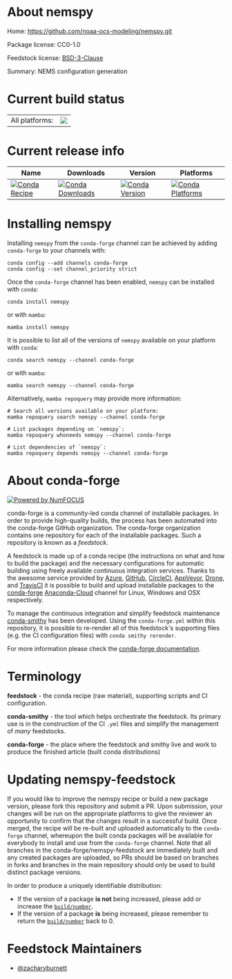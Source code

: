 About nemspy
============

Home: https://github.com/noaa-ocs-modeling/nemspy.git

Package license: CC0-1.0

Feedstock license: [BSD-3-Clause](https://github.com/conda-forge/nemspy-feedstock/blob/main/LICENSE.txt)

Summary: NEMS configuration generation

Current build status
====================


<table><tr><td>All platforms:</td>
    <td>
      <a href="https://dev.azure.com/conda-forge/feedstock-builds/_build/latest?definitionId=15603&branchName=main">
        <img src="https://dev.azure.com/conda-forge/feedstock-builds/_apis/build/status/nemspy-feedstock?branchName=main">
      </a>
    </td>
  </tr>
</table>

Current release info
====================

| Name | Downloads | Version | Platforms |
| --- | --- | --- | --- |
| [![Conda Recipe](https://img.shields.io/badge/recipe-nemspy-green.svg)](https://anaconda.org/conda-forge/nemspy) | [![Conda Downloads](https://img.shields.io/conda/dn/conda-forge/nemspy.svg)](https://anaconda.org/conda-forge/nemspy) | [![Conda Version](https://img.shields.io/conda/vn/conda-forge/nemspy.svg)](https://anaconda.org/conda-forge/nemspy) | [![Conda Platforms](https://img.shields.io/conda/pn/conda-forge/nemspy.svg)](https://anaconda.org/conda-forge/nemspy) |

Installing nemspy
=================

Installing `nemspy` from the `conda-forge` channel can be achieved by adding `conda-forge` to your channels with:

```
conda config --add channels conda-forge
conda config --set channel_priority strict
```

Once the `conda-forge` channel has been enabled, `nemspy` can be installed with `conda`:

```
conda install nemspy
```

or with `mamba`:

```
mamba install nemspy
```

It is possible to list all of the versions of `nemspy` available on your platform with `conda`:

```
conda search nemspy --channel conda-forge
```

or with `mamba`:

```
mamba search nemspy --channel conda-forge
```

Alternatively, `mamba repoquery` may provide more information:

```
# Search all versions available on your platform:
mamba repoquery search nemspy --channel conda-forge

# List packages depending on `nemspy`:
mamba repoquery whoneeds nemspy --channel conda-forge

# List dependencies of `nemspy`:
mamba repoquery depends nemspy --channel conda-forge
```


About conda-forge
=================

[![Powered by
NumFOCUS](https://img.shields.io/badge/powered%20by-NumFOCUS-orange.svg?style=flat&colorA=E1523D&colorB=007D8A)](https://numfocus.org)

conda-forge is a community-led conda channel of installable packages.
In order to provide high-quality builds, the process has been automated into the
conda-forge GitHub organization. The conda-forge organization contains one repository
for each of the installable packages. Such a repository is known as a *feedstock*.

A feedstock is made up of a conda recipe (the instructions on what and how to build
the package) and the necessary configurations for automatic building using freely
available continuous integration services. Thanks to the awesome service provided by
[Azure](https://azure.microsoft.com/en-us/services/devops/), [GitHub](https://github.com/),
[CircleCI](https://circleci.com/), [AppVeyor](https://www.appveyor.com/),
[Drone](https://cloud.drone.io/welcome), and [TravisCI](https://travis-ci.com/)
it is possible to build and upload installable packages to the
[conda-forge](https://anaconda.org/conda-forge) [Anaconda-Cloud](https://anaconda.org/)
channel for Linux, Windows and OSX respectively.

To manage the continuous integration and simplify feedstock maintenance
[conda-smithy](https://github.com/conda-forge/conda-smithy) has been developed.
Using the ``conda-forge.yml`` within this repository, it is possible to re-render all of
this feedstock's supporting files (e.g. the CI configuration files) with ``conda smithy rerender``.

For more information please check the [conda-forge documentation](https://conda-forge.org/docs/).

Terminology
===========

**feedstock** - the conda recipe (raw material), supporting scripts and CI configuration.

**conda-smithy** - the tool which helps orchestrate the feedstock.
                   Its primary use is in the construction of the CI ``.yml`` files
                   and simplify the management of *many* feedstocks.

**conda-forge** - the place where the feedstock and smithy live and work to
                  produce the finished article (built conda distributions)


Updating nemspy-feedstock
=========================

If you would like to improve the nemspy recipe or build a new
package version, please fork this repository and submit a PR. Upon submission,
your changes will be run on the appropriate platforms to give the reviewer an
opportunity to confirm that the changes result in a successful build. Once
merged, the recipe will be re-built and uploaded automatically to the
`conda-forge` channel, whereupon the built conda packages will be available for
everybody to install and use from the `conda-forge` channel.
Note that all branches in the conda-forge/nemspy-feedstock are
immediately built and any created packages are uploaded, so PRs should be based
on branches in forks and branches in the main repository should only be used to
build distinct package versions.

In order to produce a uniquely identifiable distribution:
 * If the version of a package **is not** being increased, please add or increase
   the [``build/number``](https://docs.conda.io/projects/conda-build/en/latest/resources/define-metadata.html#build-number-and-string).
 * If the version of a package **is** being increased, please remember to return
   the [``build/number``](https://docs.conda.io/projects/conda-build/en/latest/resources/define-metadata.html#build-number-and-string)
   back to 0.

Feedstock Maintainers
=====================

* [@zacharyburnett](https://github.com/zacharyburnett/)

